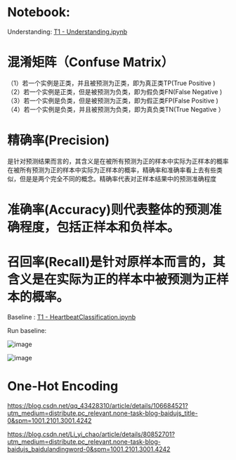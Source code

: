 # Notebook: 

Understanding: [T1 - Understanding.ipynb](https://github.com/frankyangdev/aliyun-tianchi-datamining-heartbeatclassification/blob/main/T1%20-%20Understanding.ipynb)

# 混淆矩阵（Confuse Matrix）

（1）若一个实例是正类，并且被预测为正类，即为真正类TP(True Positive )
（2）若一个实例是正类，但是被预测为负类，即为假负类FN(False Negative )
（3）若一个实例是负类，但是被预测为正类，即为假正类FP(False Positive )
（4）若一个实例是负类，并且被预测为负类，即为真负类TN(True Negative ）


# 精确率(Precision)
是针对预测结果而言的，其含义是在被所有预测为正的样本中实际为正样本的概率在被所有预测为正的样本中实际为正样本的概率，精确率和准确率看上去有些类似，但是是两个完全不同的概念。精确率代表对正样本结果中的预测准确程度

# 准确率(Accuracy)则代表整体的预测准确程度，包括正样本和负样本。

# 召回率(Recall)是针对原样本而言的，其含义是在实际为正的样本中被预测为正样本的概率。

Baseline : [T1 - HeartbeatClassification.ipynb](https://github.com/frankyangdev/aliyun-tianchi-datamining-heartbeatclassification/blob/main/T1%20-%20HeartbeatClassification.ipynb)

Run baseline:

![image](https://user-images.githubusercontent.com/39177230/111272017-fdf1bc00-866c-11eb-821e-0e2f7712ba6b.png)


![image](https://user-images.githubusercontent.com/39177230/111270935-75bee700-866b-11eb-8052-d0b17ec2d7bc.png)



# One-Hot Encoding
https://blog.csdn.net/qq_43428310/article/details/106684521?utm_medium=distribute.pc_relevant.none-task-blog-baidujs_title-0&spm=1001.2101.3001.4242

https://blog.csdn.net/Li_yi_chao/article/details/80852701?utm_medium=distribute.pc_relevant.none-task-blog-baidujs_baidulandingword-0&spm=1001.2101.3001.4242
